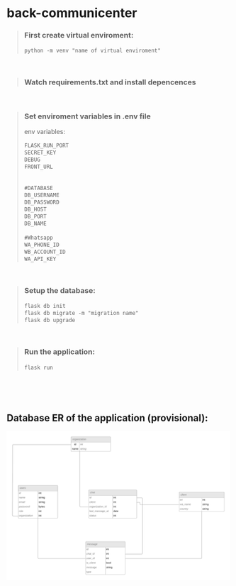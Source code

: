 # back-communicenter

> ### First create virtual enviroment: 
> ~~~
> python -m venv "name of virtual enviroment"
> ~~~

<br>

> ### Watch requirements.txt and install depencences

<br> 

>### Set enviroment variables in .env file
>env variables:
>~~~
>FLASK_RUN_PORT
>SECRET_KEY
>DEBUG
>FRONT_URL
>
>
>#DATABASE
>DB_USERNAME
>DB_PASSWORD
>DB_HOST
>DB_PORT
>DB_NAME
>
>#Whatsapp
>WA_PHONE_ID
>WB_ACCOUNT_ID
>WA_API_KEY
>~~~

<br>

>### Setup the database:
>~~~
>flask db init
>flask db migrate -m "migration name"
>flask db upgrade
>~~~

<br>

>### Run the application:
>~~~
>flask run
>~~~


<br> <br> <br>


## Database ER of the application (provisional):

<img src="ER.png">